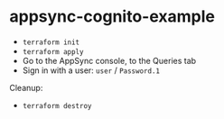 # appsync-cognito-example

* ```terraform init```
* ```terraform apply```
* Go to the AppSync console, to the Queries tab
* Sign in with a user: ```user``` / ```Password.1```

Cleanup:

* ```terraform destroy```
